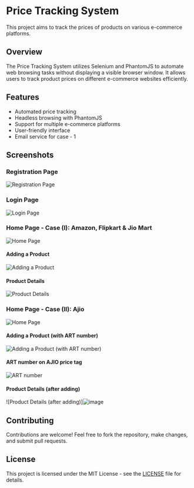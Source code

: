 # Price Tracking System

This project aims to track the prices of products on various e-commerce platforms.

## Overview

The Price Tracking System utilizes Selenium and PhantomJS to automate web browsing tasks without displaying a visible browser window. It allows users to track product prices on different e-commerce websites efficiently.

## Features

- Automated price tracking
- Headless browsing with PhantomJS
- Support for multiple e-commerce platforms
- User-friendly interface
- Email service for case - 1

## Screenshots

### Registration Page
![Registration Page](https://github.com/28venu/price_tracking/assets/127669660/19d301bc-5c83-4ee3-935b-184086b2bb4a)


### Login Page
![Login Page](https://github.com/28venu/price_tracking/assets/127669660/d76f1895-b210-48a0-9a0e-5043f581561d)


### Home Page - Case (I): Amazon, Flipkart & Jio Mart
![Home Page ](https://github.com/28venu/price_tracking/assets/127669660/ba9a9e80-2c09-4bff-9d23-e6f0ff0c8c0b)


#### Adding a Product
![Adding a Product](https://github.com/28venu/price_tracking/assets/127669660/5fd5daf4-1452-4f45-9c45-a9cec26764d1)


#### Product Details
![Product Details](https://github.com/28venu/price_tracking/assets/127669660/e203cf3d-c3e1-4c23-aa01-15ee4ed4b91e)


### Home Page - Case (II): Ajio
![Home Page ](https://github.com/28venu/price_tracking/assets/127669660/24f42bfd-c051-4f8f-9413-fd24c11f30b2)


#### Adding a Product (with ART number)
![Adding a Product (with ART number)](https://github.com/28venu/price_tracking/assets/127669660/87345efe-40e6-484f-b0ba-f1dad1d90cab)
#### ART number on AJIO price tag
![ART number](https://github.com/28venu/price_tracking/assets/127669660/1e139a91-cdf7-4efd-ae3f-8bb57c278003)

#### Product Details (after adding)
![Product Details (after adding)]![image](https://github.com/28venu/price_tracking/assets/127669660/ae4ee3e8-a3c4-4a55-8ade-06f41b251524)


## Contributing

Contributions are welcome! Feel free to fork the repository, make changes, and submit pull requests.

## License

This project is licensed under the MIT License - see the [LICENSE](License.txt) file for details.
